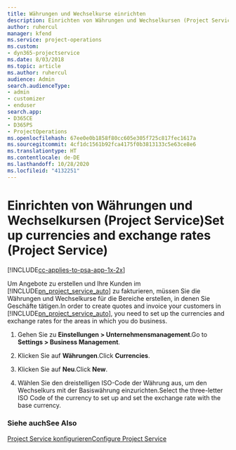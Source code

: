```yaml
---
title: Währungen und Wechselkurse einrichten
description: Einrichten von Währungen und Wechselkursen (Project Service)
author: ruhercul
manager: kfend
ms.service: project-operations
ms.custom:
- dyn365-projectservice
ms.date: 8/03/2018
ms.topic: article
ms.author: ruhercul
audience: Admin
search.audienceType:
- admin
- customizer
- enduser
search.app:
- D365CE
- D365PS
- ProjectOperations
ms.openlocfilehash: 67ee0e0b1858f80cc605e305f725c817fec1617a
ms.sourcegitcommit: 4cf1dc1561b92fca4175f0b3813133c5e63ce8e6
ms.translationtype: HT
ms.contentlocale: de-DE
ms.lasthandoff: 10/28/2020
ms.locfileid: "4132251"
---
```

# <a name="set-up-currencies-and-exchange-rates-project-service"></a><span data-ttu-id="71c46-103">Einrichten von Währungen und Wechselkursen (Project Service)</span><span class="sxs-lookup"><span data-stu-id="71c46-103">Set up currencies and exchange rates (Project Service)</span></span>

[!INCLUDE[cc-applies-to-psa-app-1x-2x](../includes/cc-applies-to-psa-app-1x-2x.md)]

<span data-ttu-id="71c46-104">Um Angebote zu erstellen und Ihre Kunden im [!INCLUDE[pn_project_service_auto](../includes/pn-project-service-auto.md)] zu fakturieren, müssen Sie die Währungen und Wechselkurse für die Bereiche erstellen, in denen Sie Geschäfte tätigen.</span><span class="sxs-lookup"><span data-stu-id="71c46-104">In order to create quotes and invoice your customers in [!INCLUDE[pn_project_service_auto](../includes/pn-project-service-auto.md)], you need to set up the currencies and exchange rates for the areas in which you do business.</span></span>  
  
1.  <span data-ttu-id="71c46-105">Gehen Sie zu **Einstellungen > Unternehmensmanagement**.</span><span class="sxs-lookup"><span data-stu-id="71c46-105">Go to **Settings > Business Management**.</span></span>  
  
2.  <span data-ttu-id="71c46-106">Klicken Sie auf **Währungen**.</span><span class="sxs-lookup"><span data-stu-id="71c46-106">Click **Currencies**.</span></span>  
  
3.  <span data-ttu-id="71c46-107">Klicken Sie auf **Neu**.</span><span class="sxs-lookup"><span data-stu-id="71c46-107">Click **New**.</span></span>  
  
4.  <span data-ttu-id="71c46-108">Wählen Sie den dreistelligen ISO-Code der Währung aus, um den Wechselkurs mit der Basiswährung einzurichten.</span><span class="sxs-lookup"><span data-stu-id="71c46-108">Select the three-letter ISO Code of the currency to set up and set the exchange rate with the base currency.</span></span>  
  
### <a name="see-also"></a><span data-ttu-id="71c46-109">Siehe auch</span><span class="sxs-lookup"><span data-stu-id="71c46-109">See Also</span></span>  
 [<span data-ttu-id="71c46-110">Project Service konfigurieren</span><span class="sxs-lookup"><span data-stu-id="71c46-110">Configure Project Service</span></span>](../psa/configure.md)
